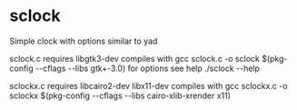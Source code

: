 # sclock
Simple clock
with options similar to yad

sclock.c requires libgtk3-dev
compiles with
gcc sclock.c -o sclock $(pkg-config --cflags --libs gtk+-3.0)
for options see help ./sclock --help

sclockx.c requires libcairo2-dev libx11-dev
compiles with
gcc sclockx.c -o sclockx $(pkg-config --cflags --libs cairo-xlib-xrender x11)

